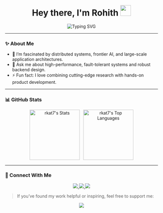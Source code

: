 <h1 align="center">Hey there, I'm Rohith <img src="https://media.giphy.com/media/hvRJCLFzcasrR4ia7z/giphy.gif" width="35"></h1>

<p align="center">
  <img src="https://readme-typing-svg.demolab.com?font=Fira+Code&size=22&pause=1000&color=FF79C6&width=485&lines=Full+Stack+Engineer;I+tinker+with+things+under+the+hood!" alt="Typing SVG" />
</p>

---

### :sparkles: About Me

- 👀 I’m fascinated by distributed systems, frontier AI, and large-scale application architectures.  
- 💬 Ask me about high-performance, fault-tolerant systems and robust backend design.  
- ⚡ Fun fact: I love combining cutting-edge research with hands-on product development.

---

### :bar_chart: GitHub Stats

<p align="center">
  <img height="165" src="https://github-readme-stats.vercel.app/api?username=rkat7&show_icons=true&theme=dracula" alt="rkat7's Stats" />
  &nbsp;
  <img height="165" src="https://github-readme-stats.vercel.app/api/top-langs?username=rkat7&show_icons=true&locale=en&layout=compact&theme=dracula" alt="rkat7's Top Languages" />
</p>

---

### :handshake: Connect With Me

<p align="center">
  <a href="https://twitter.com/roheathen" target="_blank">
    <img src="https://img.shields.io/badge/Twitter-%231DA1F2.svg?style=for-the-badge&logo=Twitter&logoColor=white" />
  </a>
  <a href="https://linkedin.com/in/rkat7" target="_blank">
    <img src="https://img.shields.io/badge/LinkedIn-%230077B5.svg?style=for-the-badge&logo=linkedin&logoColor=white" />
  </a>
  <a href="https://hashnode.com/@rkat7" target="_blank">
    <img src="https://img.shields.io/badge/Hashnode-2962FF.svg?style=for-the-badge&logo=hashnode&logoColor=white" />
  </a>
</p>

> If you’ve found my work helpful or inspiring, feel free to support me:

<p align="center">
  <a href="https://www.buymeacoffee.com/rkat7">
    <img src="https://img.shields.io/badge/Buy%20Me%20a%20Coffee-FFDD00?style=for-the-badge&logo=buy-me-a-coffee&logoColor=black" />
  </a>
</p>
